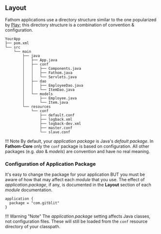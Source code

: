 ## Layout

Fathom applications use a directory structure similar to the one popularized by [Play](https://www.playframework.com/); this directory structure is a combination of convention & configuration.

```
YourApp
├── pom.xml
└── src
    └── main
        ├── java
        │   ├── App.java
        │   ├── conf
        │   │   ├── Components.java
        │   │   ├── Fathom.java
        │   │   └── Servlets.java
        │   ├── dao
        │   │   ├── EmployeeDao.java
        │   │   └── ItemDao.java
        │   └── models
        │       ├── Employee.java
        │       └── Item.java
        └── resources
            └── conf
                ├── default.conf
                ├── logback.xml
                ├── logback-dev.xml
                ├── master.conf
                └── slave.conf
```
!!! Note
    By default, your *application package* is Java's *default package*.  In **Fathom-Core** only the `conf` package is based on configuration.  All other packages (e.g. *dao* & *models*) are convention and have no real meaning.

### Configuration of Application Package

It's easy to change the package for your application BUT you must be aware of how that may affect each *module* that you use.  The effect of *application.package*, if any, is documented in the **Layout** section of each *module* documentation.

```hocon
application {
  package = "com.gitblit"
}
```

!!! Warning "Note"
    The *application.package* setting affects Java classes, not configuration files.  These will still be loaded from the `conf` resource directory of your classpath.
